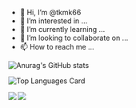 - 👋 Hi, I’m @tkmk66
- 👀 I’m interested in ...
- 🌱 I’m currently learning ...
- 💞️ I’m looking to collaborate on ...
- 📫 How to reach me ...

<!---
tkmk66/tkmk66 is a ✨ special ✨ repository because its `README.md` (this file) appears on your GitHub profile.
You can click the Preview link to take a look at your changes.
--->

<!-- [![Anurag's GitHub stats](https://github-readme-stats.vercel.app/api?username=tkmk66)](https://github.com/anuraghazra/github-readme-stats) -->
![Anurag's GitHub stats](https://github-readme-stats.vercel.app/api?username=tkmk66&theme=outrun&show_icons=true)


<!-- [![Top Langs](https://github-readme-stats.vercel.app/api/top-langs/?username=tkmk66&theme=outrun)](https://github.com/anuraghazra/github-readme-stats) -->

![Top Languages Card](https://github-readme-stats.vercel.app/api/top-langs/?username=tkmk66)


<a href="https://github.com/tkmk66/github-readme-stats">
  <img align="left" src="https://github-readme-stats.vercel.app/api?username=tkmk66&theme=outrun&show_icons=true" />
</a>
<a href="https://github.com/tkmk66/github-readme-stats">
  <img align="left" src="https://github-readme-stats.vercel.app/api/top-langs/?username=tkmk66" />
</a>
